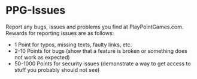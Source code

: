 # PPG-Issues

Report any bugs, issues and problems you find at PlayPointGames.com.
Rewards for reporting issues are as follows:

- 1 Point for typos, missing texts, faulty links, etc.
- 2-10 Points for bugs (show that a feature is broken or something does not work as expected)
- 50-1000 Points for security issues (demonstrate a way to get access to stuff you probably should not see)

